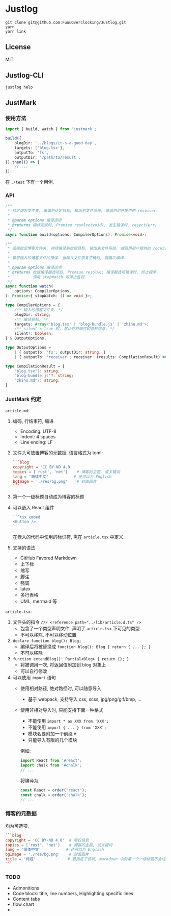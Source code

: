 # Justlog

```shell
git clone git@github.com:FuuuOverclocking/Justlog.git
yarn
yarn link
```

## License

MIT

## Justlog-CLI

```shell
justlog help
```

## JustMark

### 使用方法

```ts
import { build, watch } from 'justmark';

build({
    blogDir: '../blogs/it-s-a-good-day',
    targets: ['blog.tsx'],
    outputTo: 'fs',
    outputDir: '/path/to/result',
}).then(() => {
    // ...
});
```

在 `./test` 下有一个用例.

### API

```ts
/**
 * 给定博客文件夹, 编译到给定目标, 输出到文件系统, 或调用用户提供的 receiver.
 *  
 * @param options 编译选项
 * @returns 编译完成时, Promise resolve(void); 发生错误时, reject(err).
 */
async function build(options: CompilerOptions): Promise<void>;

/**
 * 监视给定博客文件夹, 持续编译到给定目标, 输出到文件系统, 或调用用户提供的 receiver.
 *
 * 容忍输入的博客文件的错误. 当输入文件恢复正确时, 能再次编译.
 *
 * @param options 编译选项
 * @returns 检查编译器选项后, Promise resolve; 编译器选项错误时, 终止程序.
 *          调用 stopWatch 可停止监视.
 */
async function watch(
    options: CompilerOptions,
): Promise<{ stopWatch: () => void }>;

type CompilerOptions = {
    /** 输入的博客文件夹. */
    blogDir: string;
    /** 编译目标. */
    targets: Array<'blog.tsx' | 'blog-bundle.js' | 'zhihu.md'>;
    /** silent = true 时, 禁止在终端打印各种信息. */
    silent?: boolean;
} & OutputOptions;

type OutputOptions = 
    | { outputTo: 'fs'; outputDir: string; }
    | { outputTo: 'receiver'; receiver: (results: CompilationResult) => void; };

type CompilationResult = {
    "blog.tsx"?: string;
    "blog-bundle.js"?: string;
    "zhihu.md"?: string;
}
```

### JustMark 约定

`article.md`:

1. 编码, 行结束符, 缩进
    - Encoding: UTF-8
    - Indent: 4 spaces
    - Line ending: LF
2. 文件头可放置博客的元数据, 语言格式为 toml:
    ````toml
    ```blog
    copyright = 'CC BY-ND 4.0'
    topics = ['rust', 'net']    # 博客的主题, 或关键词
    lang = '简体中文'           # 还可以为 English
    bgImage = './res/bg.png'    # 封面图片
    ```
    ````
3. 第一个一级标题自动成为博客的标题
4. 可以嵌入 React 组件

    ````ts
    ```tsx embed
    <Button />
    ```
    ````

    在嵌入的代码中使用的标识符, 需在 `article.tsx` 中定义.
5. 支持的语法
    - GitHub Favored Markdown
    - 上下标
    - 缩写
    - 脚注
    - 强调
    - latex
    - 多行表格
    - UML, mermaid 等

`article.tsx`:

1. 文件头的指令 `/// <reference path="../lib/article.d.ts" />`
    - 包含了一个类型声明文件, 声明了 `article.tsx` 下可见的类型
    - 不可以移除, 不可以移动位置
2. `declare function blog(): Blog;`
    - 编译后将被替换成 `function blog(): Blog { return { ... }; }`
    - 不可以移除
3. `function extendBlog(): Partial<Blog> { return {}; }`
    - 将被调用一次, 将返回值附加到 blog 对象上
    - 可以自行修改
4. 可以使用 `import` 语句
    - 使用相对路径, 绝对路径时, 可以随意导入
        - 基于 webpack, 支持导入 css, scss, jpg/png/gif/bmp, ...
    - 使用非相对导入时, 只能支持下面一种格式

        - 不能使用 `import * as XXX from 'XXX';`
        - 不能使用 `import { ... } from 'XXX';`
        - 模块名要附加一个前缀 `#`
        - 只能导入有限的几个模块

        例如:
        ```ts
        import React from '#react';
        import chalk from '#chalk';
        // ...
        ```

        将编译为
        ```ts
        const React = order('react');
        const chalk = order('chalk');
        // ...
        ```

### 博客的元数据

均为可选项.

````toml
```blog
copyright = 'CC BY-ND 4.0'  # 版权信息
topics = ['rust', 'net']    # 博客的主题, 或关键词
lang = '简体中文'           # 还可以为 English
bgImage = './res/bg.png'    # 封面图片
title = '标题'              # 若指定了该项, markdown 中的第一个一级标题不会成为标题
```
````

### TODO

- Admonitions
- Code block: title, line numbers, Highlighting specific lines
- Content tabs
- flow chart
- 